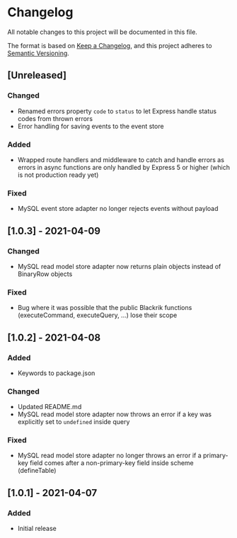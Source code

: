 # Changelog
All notable changes to this project will be documented in this file.

The format is based on [Keep a Changelog](https://keepachangelog.com/en/1.0.0/),
and this project adheres to [Semantic Versioning](https://semver.org/spec/v2.0.0.html).

## [Unreleased]
### Changed
- Renamed errors property `code` to `status` to let Express handle status codes from thrown errors
- Error handling for saving events to the event store

### Added
- Wrapped route handlers and middleware to catch and handle errors as errors in async functions are only handled by Express 5 or higher (which is not production ready yet)

### Fixed
- MySQL event store adapter no longer rejects events without payload

## [1.0.3] - 2021-04-09
### Changed
- MySQL read model store adapter now returns plain objects instead of BinaryRow objects

### Fixed
- Bug where it was possible that the public Blackrik functions (executeCommand, executeQuery, ...) lose their scope

## [1.0.2] - 2021-04-08
### Added
- Keywords to package.json

### Changed
- Updated README.md
- MySQL read model store adapter now throws an error if a key was explicitly set to `undefined` inside query

### Fixed
- MySQL read model store adapter no longer throws an error if a primary-key field comes after a non-primary-key field inside scheme (defineTable)

## [1.0.1] - 2021-04-07
### Added
- Initial release
